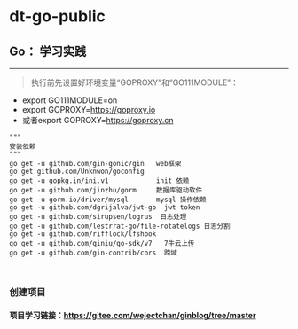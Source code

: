 # dt-go-public
## Go： 学习实践

---
> 执行前先设置好环境变量“GOPROXY”和“GO111MODULE”：
- export GO111MODULE=on
- export GOPROXY=https://goproxy.io
- 或者export GOPROXY=https://goproxy.cn
```
"""
安装依赖
"""
go get -u github.com/gin-gonic/gin   web框架
go get github.com/Unknwon/goconfig
go get -u gopkg.in/ini.v1            init 依赖
go get -u github.com/jinzhu/gorm     数据库驱动软件
go get -u gorm.io/driver/mysql       mysql 操作依赖
go get -u github.com/dgrijalva/jwt-go  jwt token
go get -u github.com/sirupsen/logrus  日志处理
go get -u github.com/lestrrat-go/file-rotatelogs 日志分割
go get -u github.com/rifflock/lfshook
go get -u github.com/qiniu/go-sdk/v7   7牛云上传
go get -u github.com/gin-contrib/cors  跨域



```
### 创建项目
#### 项目学习链接：https://gitee.com/wejectchan/ginblog/tree/master